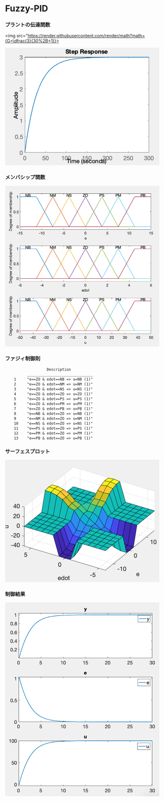 # Fuzzy-PID

### プラントの伝達関数

<img src="https://render.githubusercontent.com/render/math?math={G=\dfrac{3}{30%2B+1}}>

![](images/step.png)

### メンバシップ関数
![](images/mf.png)

### ファジィ制御則
```
                   Description          
          ______________________________
    1     "e==ZO & edot==NB => u=NB (1)"
    2     "e==ZO & edot==NM => u=NM (1)"
    3     "e==ZO & edot==NS => u=NS (1)"
    4     "e==ZO & edot==ZO => u=ZO (1)"
    5     "e==ZO & edot==PS => u=PS (1)"
    6     "e==ZO & edot==PM => u=PM (1)"
    7     "e==ZO & edot==PB => u=PB (1)"
    8     "e==NB & edot==ZO => u=NB (1)"
    9     "e==NM & edot==ZO => u=NM (1)"
    10    "e==NS & edot==ZO => u=NS (1)"
    11    "e==PS & edot==ZO => u=PS (1)"
    12    "e==PM & edot==ZO => u=PM (1)"
    13    "e==PB & edot==ZO => u=PB (1)"
```
### サーフェスプロット
![](images/surf.png)

### 制御結果
![](images/result.png)


